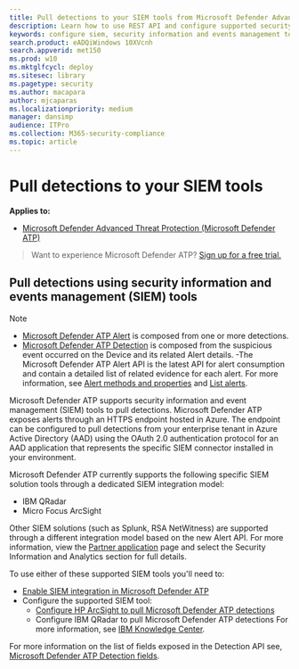 ```yaml
---
title: Pull detections to your SIEM tools from Microsoft Defender Advanced Threat Protection
description: Learn how to use REST API and configure supported security information and events management tools to receive and pull detections.
keywords: configure siem, security information and events management tools, splunk, arcsight, custom indicators, rest api, alert definitions, indicators of compromise
search.product: eADQiWindows 10XVcnh
search.appverid: met150
ms.prod: w10
ms.mktglfcycl: deploy
ms.sitesec: library
ms.pagetype: security
ms.author: macapara
author: mjcaparas
ms.localizationpriority: medium
manager: dansimp
audience: ITPro
ms.collection: M365-security-compliance 
ms.topic: article
---
```


# Pull detections to your SIEM tools

**Applies to:**

- [Microsoft Defender Advanced Threat Protection (Microsoft Defender ATP)](https://go.microsoft.com/fwlink/p/?linkid=2069559)

>Want to experience Microsoft Defender ATP? [Sign up for a free trial.](https://www.microsoft.com/microsoft-365/windows/microsoft-defender-atp?ocid=docs-wdatp-configuresiem-abovefoldlink) 

## Pull detections using security information and events management (SIEM) tools

>[!NOTE]
>- [Microsoft Defender ATP Alert](alerts.md) is composed from one or more detections.
>- [Microsoft Defender ATP Detection](api-portal-mapping.md) is composed from the suspicious event occurred on the Device and its related Alert details.
>-The Microsoft Defender ATP Alert API is the latest API for alert consumption and contain a detailed list of related evidence for each alert. For more information, see [Alert methods and properties](alerts.md) and [List alerts](get-alerts.md).

Microsoft Defender ATP supports security information and event management (SIEM) tools to pull detections. Microsoft Defender ATP exposes alerts through an HTTPS endpoint hosted in Azure. The endpoint can be configured to pull detections from your enterprise tenant in Azure Active Directory (AAD) using the OAuth 2.0 authentication protocol for an AAD application that represents the specific SIEM connector installed in your environment.


Microsoft Defender ATP currently supports the following specific SIEM solution tools through a dedicated SIEM integration model:

- IBM QRadar
- Micro Focus ArcSight

Other SIEM solutions (such as Splunk, RSA NetWitness) are supported through a different integration model based on the new Alert API. For more information, view the [Partner application](https://df.securitycenter.microsoft.com/interoperability/partners) page and select the Security Information and Analytics section for full details.

To use either of these supported SIEM tools you'll need to:

- [Enable SIEM integration in Microsoft Defender ATP](enable-siem-integration.md)
- Configure the supported SIEM tool:
     - [Configure HP ArcSight to pull Microsoft Defender ATP detections](configure-arcsight.md)
     - Configure IBM QRadar to pull Microsoft Defender ATP detections For more information, see [IBM Knowledge Center](https://www.ibm.com/support/knowledgecenter/SS42VS_DSM/com.ibm.dsm.doc/c_dsm_guide_MS_Win_Defender_ATP_overview.html?cp=SS42VS_7.3.1).

For more information on the list of fields exposed in the Detection API see, [Microsoft Defender ATP Detection fields](api-portal-mapping.md).



